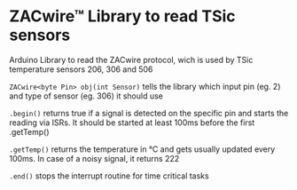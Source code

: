 # ZACwire™ Library to read TSic sensors
Arduino Library to read the ZACwire protocol, wich is used by TSic temperature sensors 206, 306 and 506

`ZACwire<byte Pin> obj(int Sensor)` tells the library which input pin (eg. 2) and type of sensor (eg. 306) it should use

`.begin()` returns true if a signal is detected on the specific pin and starts the reading via ISRs. It should be started at least 100ms before the first .getTemp()

`.getTemp()` returns the temperature in °C and gets usually updated every 100ms. In case of a noisy signal, it returns 222

`.end()` stops the interrupt routine for time critical tasks

